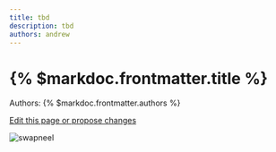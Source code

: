 ```yaml
---
title: tbd
description: tbd
authors: andrew
---
```


# {% $markdoc.frontmatter.title %}

Authors: {% $markdoc.frontmatter.authors %}

[Edit this page or propose changes](https://github.com/onefact/onefact.org/edit/main/pages/five-boro-bike-tour/andrew.md)

![swapneel](/images/andrew.jpg)

